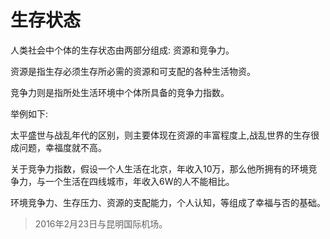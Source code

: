 生存状态
==

人类社会中个体的生存状态由两部分组成: 资源和竞争力。

资源是指生存必须生存所必需的资源和可支配的各种生活物资。

竞争力则是指所处生活环境中个体所具备的竞争力指数。

举例如下: 

太平盛世与战乱年代的区别，则主要体现在资源的丰富程度上,战乱世界的生存很成问题，幸福度就不高。

关于竞争力指数，假设一个人生活在北京，年收入10万，那么他所拥有的环境竞争力，与一个生活在四线城市，年收入6W的人不能相比。

环境竞争力、生存压力、资源的支配能力，个人认知，等组成了幸福与否的基础。



> 2016年2月23日与昆明国际机场。


















